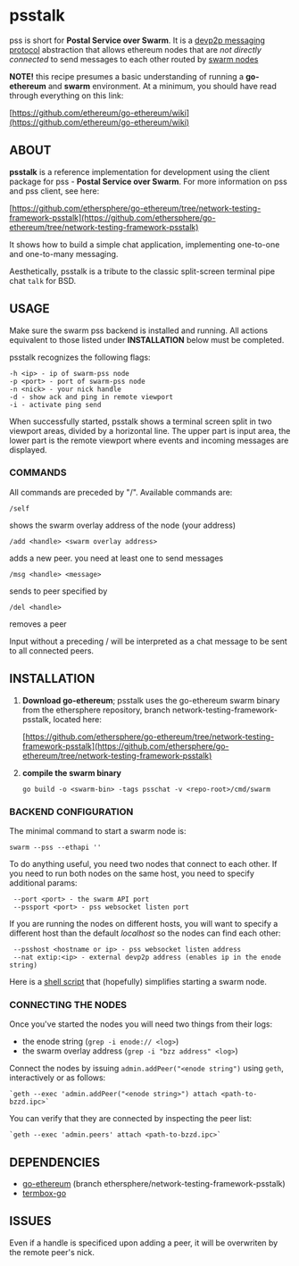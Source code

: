 # psstalk

pss is short for **Postal Service over Swarm**. It is a [devp2p messaging protocol](https://ethereum.gitbooks.io/frontier-guide/content/devp2p.html) abstraction that allows ethereum nodes that are *not directly connected* to send messages to each other routed by [swarm nodes](https://swarm-guide.readthedocs.io/en/latest/)

**NOTE!** this recipe presumes a basic understanding of running a **go-ethereum** and **swarm** environment. At a minimum, you should have read through everything on this link:

[https://github.com/ethereum/go-ethereum/wiki](https://github.com/ethereum/go-ethereum/wiki)


## ABOUT

**psstalk** is a reference implementation for development using the client package for pss - **Postal Service over Swarm**. For more information on pss and pss client, see here:

[https://github.com/ethersphere/go-ethereum/tree/network-testing-framework-psstalk](https://github.com/ethersphere/go-ethereum/tree/network-testing-framework-psstalk)

It shows how to build a simple chat application, implementing one-to-one and one-to-many messaging.

Aesthetically, psstalk is a tribute to the classic split-screen terminal pipe chat `talk`  for BSD.


## USAGE

Make sure the swarm pss backend is installed and running. All actions equivalent to those listed under **INSTALLATION** below must be completed.

psstalk recognizes the following flags:

    -h <ip> - ip of swarm-pss node
    -p <port> - port of swarm-pss node
    -n <nick> - your nick handle
    -d - show ack and ping in remote viewport
    -i - activate ping send

When successfully started, psstalk shows a terminal screen split in two viewport areas, divided by a horizontal line. The upper part is input area, the lower part is the remote viewport where events and incoming messages are displayed.

### COMMANDS

All commands are preceded by "/". Available commands are:
    
    /self

   shows the swarm overlay address of the node (your address)

    /add <handle> <swarm overlay address>

   adds a new peer. you need at least one to send messages

    /msg <handle> <message>

   sends <message> to peer specified by <handle>

    /del <handle>

   removes a peer

Input without a preceding / will be interpreted as a chat message to be sent to all connected peers.

## INSTALLATION

1. **Download go-ethereum**; psstalk uses the go-ethereum swarm binary from the ethersphere repository, branch network-testing-framework-psstalk, located here:

   [https://github.com/ethersphere/go-ethereum/tree/network-testing-framework-psstalk](https://github.com/ethersphere/go-ethereum/tree/network-testing-framework-psstalk)

2. **compile the swarm binary**

   `go build -o <swarm-bin> -tags psschat -v <repo-root>/cmd/swarm`

### BACKEND CONFIGURATION

The minimal command to start a swarm node is:

   `swarm --pss --ethapi ''`

To do anything useful, you need two nodes that connect to each other. If you need to run both nodes on the same host, you need to specify additional params:

     --port <port> - the swarm API port
     --pssport <port> - pss websocket listen port

If you are running the nodes on different hosts, you will want to specify a different host than the default *localhost* so the nodes can find each other:

     --psshost <hostname or ip> - pss websocket listen address
     --nat extip:<ip> - external devp2p address (enables ip in the enode string)

Here is a [shell script](http://swarm-gateways.net/bzzr:/847e6cfbf47949bbed3ecafadbf447b8a0b0a7b6e7ffc09d9cb01e2184243a69/?content_type=text/plain) that (hopefully) simplifies starting a swarm node. 

### CONNECTING THE NODES

Once you've started the nodes you will need two things from their logs:

* the enode string (`grep -i enode:// <log>`)
* the swarm overlay address (`grep -i "bzz address" <log>`)

Connect the nodes by issuing `admin.addPeer("<enode string")` using `geth`, interactively or as follows:

    `geth --exec 'admin.addPeer("<enode string>") attach <path-to-bzzd.ipc>`

You can verify that they are connected by inspecting the peer list:

    `geth --exec 'admin.peers' attach <path-to-bzzd.ipc>`

## DEPENDENCIES

- [go-ethereum](https://github.com/ethersphere/go-ethereum/tree/psstalk) (branch ethersphere/network-testing-framework-psstalk)
- [termbox-go](https://github.com/nsf/termbox-go)

## ISSUES

Even if a handle is specificed upon adding a peer, it will be overwriten by the remote peer's nick.
